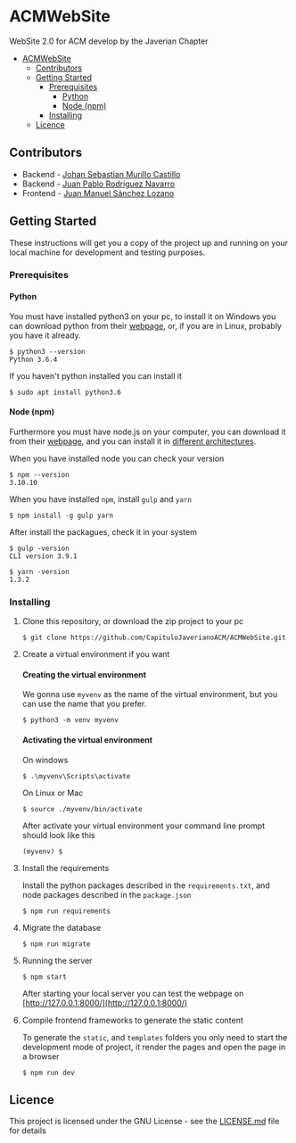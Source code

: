 # ACMWebSite
WebSite 2.0 for ACM develop by the Javerian Chapter
<!-- TOC depthFrom:1 depthTo:6 withLinks:1 updateOnSave:1 orderedList:0 -->

- [ACMWebSite](#acmwebsite)
	- [Contributors](#contributors)
	- [Getting Started](#getting-started)
		- [Prerequisites](#prerequisites)
			- [Python](#python)
			- [Node (npm)](#node-npm)
		- [Installing](#installing)
	- [Licence](#licence)

<!-- /TOC -->
## Contributors
- Backend - [Johan Sebastian Murillo Castillo](https://github.com/johan-smc)
- Backend - [Juan Pablo Rodriguez Navarro](https://github.com/JuanPabloRN30)
- Frontend - [Juan Manuel Sánchez Lozano](https://github.com/juanmsl)

## Getting Started
These instructions will get you a copy of the project up and running on your local machine for development and testing purposes.

### Prerequisites

#### Python
You must have installed python3 on your pc, to install it on Windows you can download python from their [webpage](https://www.python.org/downloads/), or, if you are in Linux, probably you have it already.

```shell
$ python3 --version
Python 3.6.4
```

If you haven't python installed you can install it

```shell
$ sudo apt install python3.6
```

#### Node (npm)

Furthermore you must have node.js on your computer, you can download it from their [webpage](https://nodejs.org/en/download/), and you can install it in [different architectures](https://nodejs.org/es/download/package-manager/).

When you have installed node you can check your version
```shell
$ npm --version
3.10.10
```

When you have installed `npm`, install `gulp` and `yarn`
```shell
$ npm install -g gulp yarn
```

After install the packagues, check it in your system
```shell
$ gulp -version
CLI version 3.9.1

$ yarn -version
1.3.2
```

### Installing
1. Clone this repository, or download the zip project to your pc

	```shell
	$ git clone https://github.com/CapituloJaverianoACM/ACMWebSite.git
	```
1. Create a virtual environment if you want

	#### Creating the virtual environment
	We gonna use `myvenv` as the name of the virtual environment, but you can use the name that you prefer.
	
	```shell
	$ python3 -m venv myvenv
	```
	
	#### Activating the virtual environment
	
	On windows
	
	```shell
	$ .\myvenv\Scripts\activate
	```

	On Linux or Mac
	
	```shell
	$ source ./myvenv/bin/activate
	```

	After activate your virtual environment your command line prompt should look like this
	
	```shell
	(myvenv) $
	```

1. Install the requirements

	Install the python packages described in the `requirements.txt`, and node packages described in the `package.json`
	
	```shell
	$ npm run requirements
	```

1. Migrate the database

	```shell
	$ npm run migrate
	```

1. Running the server
	
	```shell
	$ npm start
	```
	
	After starting your local server you can test the webpage on [http://127.0.0.1:8000/](http://127.0.0.1:8000/)

1. Compile frontend frameworks to generate the static content
	
	To generate the `static`, and `templates` folders you only need to start the development mode of project, it render the pages and open the page in a browser
	
	```shell
	$ npm run dev
	```

## Licence
This project is licensed under the GNU License - see the [LICENSE.md](https://github.com/CapituloJaverianoACM/ACMWebSite/blob/master/LICENSE) file for details
